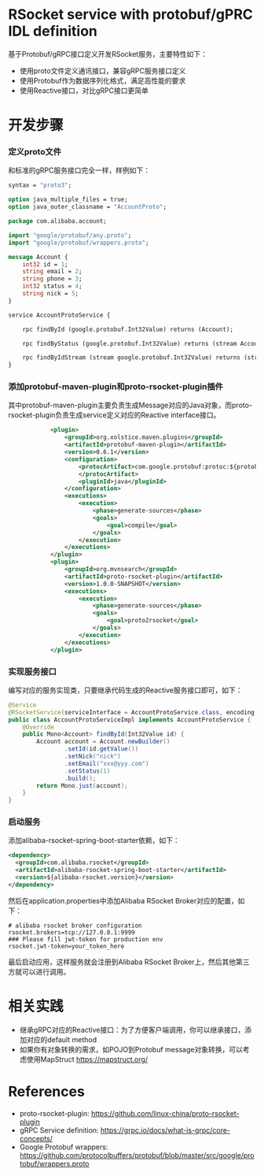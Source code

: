 RSocket service with protobuf/gPRC IDL definition
=================================================

基于Protobuf/gRPC接口定义开发RSocket服务，主要特性如下：

* 使用proto文件定义通讯接口，兼容gRPC服务接口定义
* 使用Protobuf作为数据序列化格式，满足高性能的要求
* 使用Reactive接口，对比gRPC接口更简单

# 开发步骤

###  定义proto文件

和标准的gRPC服务接口完全一样，样例如下：

```proto
syntax = "proto3";

option java_multiple_files = true;
option java_outer_classname = "AccountProto";

package com.alibaba.account;

import "google/protobuf/any.proto";
import "google/protobuf/wrappers.proto";

message Account {
    int32 id = 1;
    string email = 2;
    string phone = 3;
    int32 status = 4;
    string nick = 5;
}

service AccountProtoService {

    rpc findById (google.protobuf.Int32Value) returns (Account);

    rpc findByStatus (google.protobuf.Int32Value) returns (stream Account);

    rpc findByIdStream (stream google.protobuf.Int32Value) returns (stream Account);
}
```

### 添加protobuf-maven-plugin和proto-rsocket-plugin插件

其中protobuf-maven-plugin主要负责生成Message对应的Java对象，而proto-rsocket-plugin负责生成service定义对应的Reactive interface接口。

```xml
            <plugin>
                <groupId>org.xolstice.maven.plugins</groupId>
                <artifactId>protobuf-maven-plugin</artifactId>
                <version>0.6.1</version>
                <configuration>
                    <protocArtifact>com.google.protobuf:protoc:${protobuf-java.version}:exe:${os.detected.classifier}
                    </protocArtifact>
                    <pluginId>java</pluginId>
                </configuration>
                <executions>
                    <execution>
                        <phase>generate-sources</phase>
                        <goals>
                            <goal>compile</goal>
                        </goals>
                    </execution>
                </executions>
            </plugin>
            <plugin>
                <groupId>org.mvnsearch</groupId>
                <artifactId>proto-rsocket-plugin</artifactId>
                <version>1.0.0-SNAPSHOT</version>
                <executions>
                    <execution>
                        <phase>generate-sources</phase>
                        <goals>
                            <goal>proto2rsocket</goal>
                        </goals>
                    </execution>
                </executions>
            </plugin>
```

### 实现服务接口

编写对应的服务实现类，只要继承代码生成的Reactive服务接口即可，如下：

```java
@Service
@RSocketService(serviceInterface = AccountProtoService.class, encoding = "protobuf")
public class AccountProtoServiceImpl implements AccountProtoService {
    @Override
    public Mono<Account> findById(Int32Value id) {
        Account account = Account.newBuilder()
                .setId(id.getValue())
                .setNick("nick")
                .setEmail("xxx@yyy.com")
                .setStatus(1)
                .build();
        return Mono.just(account);
    }
}
```

### 启动服务

添加alibaba-rsocket-spring-boot-starter依赖，如下：

```xml
<dependency>
  <groupId>com.alibaba.rsocket</groupId>
  <artifactId>alibaba-rsocket-spring-boot-starter</artifactId>
  <version>${alibaba-rsocket.version}</version>
</dependency>
```

然后在application.properties中添加Alibaba RSocket Broker对应的配置，如下：

```
# alibaba rsocket broker configuration
rsocket.brokers=tcp://127.0.0.1:9999
### Please fill jwt-token for production env
rsocket.jwt-token=your_token_here
```

最后启动应用，这样服务就会注册到Alibaba RSocket Broker上，然后其他第三方就可以进行调用。

# 相关实践

* 继承gRPC对应的Reactive接口：为了方便客户端调用，你可以继承接口，添加对应的default method
* 如果你有对象转换的需求，如POJO到Protobuf message对象转换，可以考虑使用MapStruct https://mapstruct.org/

# References

* proto-rsocket-plugin: https://github.com/linux-china/proto-rsocket-plugin
* gRPC Service definition: https://grpc.io/docs/what-is-grpc/core-concepts/
* Google Protobuf wrappers: https://github.com/protocolbuffers/protobuf/blob/master/src/google/protobuf/wrappers.proto
